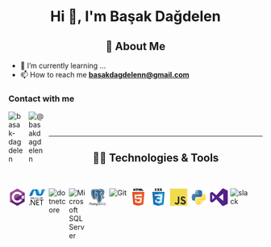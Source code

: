 <h1 align="center">Hi 👋, I'm Başak Dağdelen</h1>
<h2 align="center">📖 About Me</h2>


- 🌱 I’m currently learning ...
- 📫 How to reach me **basakdagdelenn@gmail.com**

### Contact with me

<a href="https://www.linkedin.com/in/basak-dagdelen/" target="blank"><img style="margin-right: 10px;"  align="left" alt="basak-dagdelen" width="30" src="https://upload.wikimedia.org/wikipedia/commons/thumb/c/ca/LinkedIn_logo_initials.png/800px-LinkedIn_logo_initials.png"/></a>
<a href="https://medium.com/@basakdagdelenn" target="blank"><img style="margin-right: 10px;" align="left" alt="@basakdagdelenn" width="30" src="https://upload.wikimedia.org/wikipedia/commons/thumb/e/ec/Medium_logo_Monogram.svg/195px-Medium_logo_Monogram.svg.png"/>
<a href="mailto:basakdagdelenn@gmail.com" target="blank"><img style="margin-right: 10px;" align="left" alt="" width="30" src="https://www.pngrepo.com/png/243092/512/gmail.png"/></a>

<br />
    
<br>
 <hr>
  <h2 align="center">   👨‍💻  Technologies & Tools </h2>
  <br>
 
  <p style="text-align: left;">
     <a href="https://docs.microsoft.com/en-us/dotnet/csharp/" target="_blank" rel="noreferrer"><img src="https://raw.githubusercontent.com/devicons/devicon/master/icons/csharp/csharp-original.svg" alt="C#" align="left" style="margin-right:5px" width="35" /></a>
     <a href="https://dotnet.microsoft.com/" target="_blank" rel="noreferrer"><img src="https://raw.githubusercontent.com/devicons/devicon/master/icons/dot-net/dot-net-original-wordmark.svg" alt=".NET" align="left" style="margin-right:5px"  width="35"/></a>
    <a href="https://dotnet.microsoft.com/" target="_blank" rel=”noopener”><img src="https://upload.wikimedia.org/wikipedia/commons/thumb/e/ee/.NET_Core_Logo.svg/1200px-.NET_Core_Logo.svg.png" alt="dotnetcore" align="left" style="margin-right:5px" width="35"/> </a>
     <a href="https://www.microsoft.com/en-us/sql-server" target="_blank" rel="noreferrer"><img src="https://www.svgrepo.com/show/303229/microsoft-sql-server-logo.svg" alt="Microsoft SQL Server" align="left" style="margin-right:5px"width="35" /></a>
    <a href="https://www.postgresql.org" target="_blank" rel="noreferrer"><img src="https://raw.githubusercontent.com/devicons/devicon/master/icons/postgresql/postgresql-original-wordmark.svg" alt="postgresql" align="left" style="margin-right:5px" width="35"  /></a>
    <a href="https://git-scm.com/" target="_blank" rel="noreferrer"><img src="https://www.vectorlogo.zone/logos/git-scm/git-scm-icon.svg" alt="Git" align="left" style="margin-right:5px" width="35" /></a>
    <a href="https://www.w3.org/html/" target="_blank" rel="noreferrer"><img src="https://raw.githubusercontent.com/devicons/devicon/master/icons/html5/html5-original-wordmark.svg" alt="HTML5" align="left" style="margin-right:5px"  width="35" /></a>
    <a href="https://www.w3schools.com/css/" target="_blank" rel="noreferrer"><img src="https://raw.githubusercontent.com/devicons/devicon/master/icons/css3/css3-original-wordmark.svg" alt="CSS3" align="left" style="margin-right:5px" width="35" /></a>
    <a href="https://developer.mozilla.org/en-US/docs/Web/JavaScript" target="_blank" rel="noreferrer"><img src="https://raw.githubusercontent.com/devicons/devicon/master/icons/javascript/javascript-original.svg" alt="javascript" align="left" style="margin-right:5px" width="35"/></a>
    <a href="https://www.python.org" target="_blank" rel="noreferrer"><img src="https://raw.githubusercontent.com/devicons/devicon/master/icons/python/python-original.svg" alt="python" align="left" style="margin-right:5px" width="35" /></a>
   <a href="https://code.visualstudio.com/" target="_blank" rel="noreferrer"><img src="https://github.com/devicons/devicon/raw/master/icons/visualstudio/visualstudio-plain.svg" alt="vscode" align="left" style="margin-right:5px" width="35" /></a>
   <a href="https://slack.com/intl/en-tr/" target="_blank" rel=”noopener”> <img src="https://upload.wikimedia.org/wikipedia/commons/thumb/d/d5/Slack_icon_2019.svg/2048px-Slack_icon_2019.svg.png" alt="slack" align="left" style="margin-right:5px"  width="35" /> </a>
  </p>




